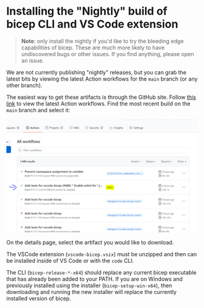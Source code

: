# Installing the "Nightly" build of bicep CLI and VS Code extension

>**Note**: only install the nightly if you'd like to try the bleeding edge capabilities of bicep. These are much more likely to have undiscovered bugs or other issues. If you find anything, please open an issue.

We are not currently publishing "nightly" releases, but you can grab the latest bits by viewing the latest Action workflows for the `main` branch (or any other branch).

The easiest way to get these artifacts is through the GitHub site. Follow [this link](https://github.com/Azure/bicep/actions) to view the latest Action workflows. Find the most recent build on the `main` branch and select it:

![](./images/bicep-select-action.PNG)

On the details page, select the artifact you would like to download.

The VSCode extension (`vscode-bicep.vsix`) must be unzipped and then can be installed inside of VS Code or with the `code` CLI.

The CLI (`bicep-release-*-x64`) should replace any current bicep executable that has already been added to your PATH. If you are on Windows and previously installed using the installer (`bicep-setup-win-x64`), then downloading and running the new installer will replace the currently installed version of bicep.
